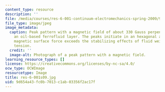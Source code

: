 ```yaml
---
content_type: resource
description: ''
file: /media/courses/res-6-001-continuum-electromechanics-spring-2009/9d654a43fc0b7013c1ab03356f2ac17f_res-6-001s09.jpg
file_type: image/jpeg
image_metadata:
  caption: Peak pattern with a magnetic field of about 330 Gauss perpendicular to
    an oil-based ferrofluid layer. The peaks initiate in an hexagonal array when the
    magnetic surface force exceeds the stabilizing effects of fluid weight and surface
    tension.
  credit: ''
  image-alt: Photograph of a peak pattern with a magnetic field.
learning_resource_types: []
license: https://creativecommons.org/licenses/by-nc-sa/4.0/
ocw_type: OCWImage
resourcetype: Image
title: res-6-001s09.jpg
uid: 9d654a43-fc0b-7013-c1ab-03356f2ac17f
---
```

